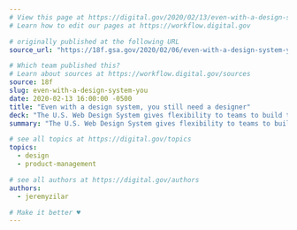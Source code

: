 ```yaml
---
# View this page at https://digital.gov/2020/02/13/even-with-a-design-system-you
# Learn how to edit our pages at https://workflow.digital.gov

# originally published at the following URL
source_url: "https://18f.gsa.gov/2020/02/06/even-with-a-design-system-you-still-need-a-designer/"

# Which team published this?
# Learn about sources at https://workflow.digital.gov/sources
source: 18f
slug: even-with-a-design-system-you
date: 2020-02-13 16:00:00 -0500
title: "Even with a design system, you still need a designer"
deck: "The U.S. Web Design System gives flexibility to teams to build the right solution for users, but there are still plenty of design decisions that teams need to make to be successful. **In short, you'll still need a designer.**"
summary: "The U.S. Web Design System gives flexibility to teams to build the right solution for users, but there are still plenty of design decisions that teams need to make to be successful. **In short, you'll still need a designer.**"

# see all topics at https://digital.gov/topics
topics:
  - design
  - product-management

# see all authors at https://digital.gov/authors
authors:
  - jeremyzilar

# Make it better ♥
---
```

